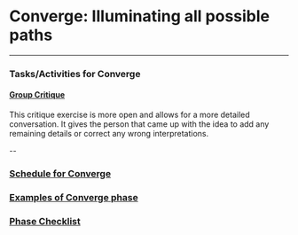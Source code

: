 # Converge: Illuminating all possible paths


---

### Tasks/Activities for Converge

#### [Group Critique](../Exercises/group-critique.md)

This critique exercise is more open and allows for a more detailed conversation.
It gives the person that came up with the idea to add any remaining details or
correct any wrong interpretations.

--
### [Schedule for Converge](SCHEDULE.md)
### [Examples of Converge phase](EXAMPLES.md)
### [Phase Checklist](CHECKLIST.md)



